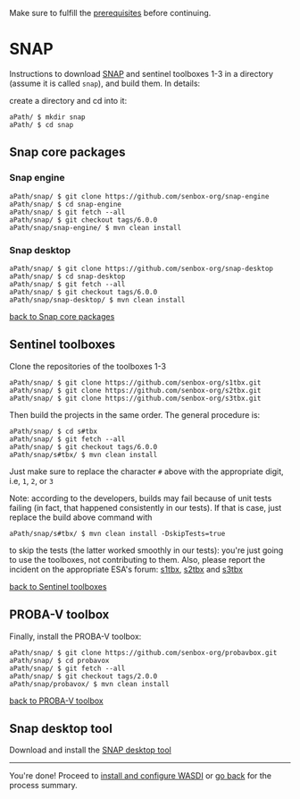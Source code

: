 
Make sure to fulfill the [prerequisites](./prerequisites.md) before continuing.

# SNAP

Instructions to download [SNAP](https://senbox.atlassian.net/wiki/spaces/SNAP/pages/10879039/How+to+build+SNAP+from+sources) and sentinel toolboxes 1-3 in a directory (assume it is called `snap`), and build them. In details:

create a directory and cd into it:

```
aPath/ $ mkdir snap
aPath/ $ cd snap
```

## Snap core packages

### Snap engine

```
aPath/snap/ $ git clone https://github.com/senbox-org/snap-engine
aPath/snap/ $ cd snap-engine
aPath/snap/ $ git fetch --all
aPath/snap/ $ git checkout tags/6.0.0
aPath/snap/snap-engine/ $ mvn clean install
```

### Snap desktop

```
aPath/snap/ $ git clone https://github.com/senbox-org/snap-desktop
aPath/snap/ $ cd snap-desktop
aPath/snap/ $ git fetch --all
aPath/snap/ $ git checkout tags/6.0.0
aPath/snap/snap-desktop/ $ mvn clean install
```

[back to Snap core packages](#snap-core-packages)


## Sentinel toolboxes

Clone the repositories of the toolboxes 1-3

```
aPath/snap/ $ git clone https://github.com/senbox-org/s1tbx.git
aPath/snap/ $ git clone https://github.com/senbox-org/s2tbx.git
aPath/snap/ $ git clone https://github.com/senbox-org/s3tbx.git
```

Then build the projects in the same order. The general procedure is:

```
aPath/snap/ $ cd s#tbx
aPath/snap/ $ git fetch --all
aPath/snap/ $ git checkout tags/6.0.0
aPath/snap/s#tbx/ $ mvn clean install

```
Just make sure to replace the character `#` above with the appropriate digit, i.e, `1`, `2`, or `3`

Note: according to the developers, builds may fail because of unit tests failing (in fact, that happened consistently in our tests). If that is case, just replace the build above command with

```
aPath/snap/s#tbx/ $ mvn clean install -DskipTests=true
```

to skip the tests (the latter worked smoothly in our tests): you're just going to use the toolboxes, not contributing to them. Also, please report the incident on the appropriate ESA's forum: [s1tbx](https://forum.step.esa.int/c/s1tbx/problem-reports), [s2tbx](https://forum.step.esa.int/c/s2tbx/problem-reports) and [s3tbx](https://forum.step.esa.int/c/s3tbx/problem-reports)

[back to Sentinel toolboxes](#sentinel-toolboxes)

## PROBA-V toolbox

Finally, install the PROBA-V toolbox:

```
aPath/snap/ $ git clone https://github.com/senbox-org/probavbox.git
aPath/snap/ $ cd probavox
aPath/snap/ $ git fetch --all
aPath/snap/ $ git checkout tags/2.0.0
aPath/snap/probavox/ $ mvn clean install
```

[back to PROBA-V toolbox](#proba-v-toolbox)

## Snap desktop tool

Download and install the [SNAP desktop tool](http://step.esa.int/main/download/)


----

You're done!
Proceed to [install and configure WASDI](./setupWasdi.md) or [go back](./README.md) for the process summary.